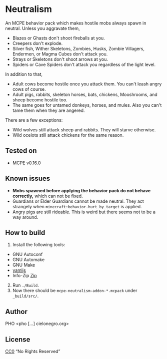 # Neutralism
An MCPE behavior pack which makes hostile mobs always spawn in
neutral. Unless you aggravate them,
* Blazes or Ghasts don't shoot fireballs at you.
* Creepers don't explode.
* Silver fish, Wither Skeletons, Zombies, Husks, Zombie Villagers,
  Endermen, or Magma Cubes don't attack you.
* Strays or Skeletons don't shoot arrows at you.
* Spiders or Cave Spiders don't attack you regardless of the light
  level.

In addition to that,
* Adult cows become hostile once you attack them. You can't leash
  angry cows of course.
* Adult pigs, rabbits, skeleton horses, bats, chickens, Mooshrooms,
  and sheep become hostile too.
* The same goes for untamed donkeys, horses, and mules. Also you can't
  tame them when they are angered.

There are a few exceptions:
* Wild wolves still attack sheep and rabbits. They will starve otherwise.
* Wild ocelots still attack chickens for the same reason.


## Tested on
* MCPE v0.16.0


## Known issues
* **Mobs spawned before applying the behavior pack do not behave
  correctly,** which can not be fixed.
* Guardians or Elder Guardians cannot be made neutral. They act
  strangely when `minecraft:behavior.hurt_by_target` is applied.
* Angry pigs are still rideable. This is weird but there seems not to
  be a way around.


## How to build
1. Install the following tools:
 * GNU Autoconf
 * GNU Automake
 * GNU Make
 * [yamljs](https://www.npmjs.com/package/yamljs)
 * Info-Zip [Zip](http://www.info-zip.org/Zip.html)
2. Run `./Build`.
3. Now there should be `mcpe-neutralism-addon-*.mcpack` under
   `_build/src/`.

## Author
PHO &lt;pho [...] cielonegro.org&gt;


## License
[CC0](https://creativecommons.org/share-your-work/public-domain/cc0/)
“No Rights Reserved”
